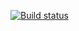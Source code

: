 [![Build status](https://ci.appveyor.com/api/projects/status/jbncuabsbuw3479g/branch/main?svg=true)](https://ci.appveyor.com/project/JaneVolada/patterns-task2/branch/main)
